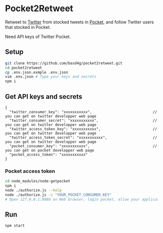 # Pocket2Retweet

Retweet to [Twitter](https://twitter.com) from stocked tweets in [Pocket](https://getpocket.com/),
and follow Twitter users that stocked in Pocket.

Need API keys of Twitter Pocket.

## Setup

```sh
git clone https://github.com/basd4g/pocket2retweet.git
cd pocket2retweet
cp .env.json.exmple .env.json
vim .env.json # Type your keys and secrets
npm i
```

## Get API keys and secrets

```.env.json.example
{
  "twitter_consumer_key": "xxxxxxxxxxx",                            // you can get on twitter developper web page
  "twitter_consumer_secret": "xxxxxxxxxxx",                         // you can get on twitter developper web page
  "twitter_access_token_key": "xxxxxxxxxxx",                        // you can get on twitter developper web page
  "twitter_access_token_secret": "xxxxxxxxxxx",                     // you can get on twitter developper web page
  "pocket_consumer_key": "xxxxxxxxxxx",                             // you can get on pocket developper web page
  "pocket_access_token": "xxxxxxxxxxx"
}
```

### Pocket access token

```sh
cd node_modules/node-getpocket
npm i
node ./authorize.js --help
node ./authorize.js -c "YOUR_POCKET_CONSUMER_KEY"
# Open 127.0.0.1:8080 on Web browser, login pocket, allow your application, and memo your access token.
```

## Run

```sh
npm start
```
